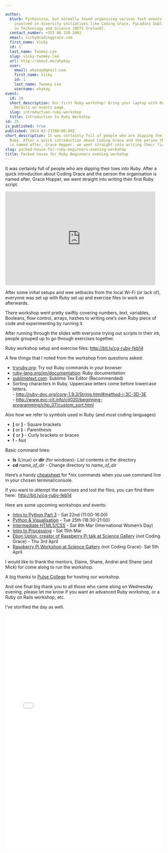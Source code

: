 ```yaml
---

author:
  blurb: Pythonista, but normally found organising various tech events, and now heavily
    involved in diversity initiatives like Coding Grace, PyLadies Dublin, and Women
    in Technology and Science (WITS Ireland).
  contact_number: +353 86 150 2003
  email: vicky@codinggrace.com
  first_name: Vicky
  id: 1
  last_name: Twomey-Lee
  slug: vicky-twomey-lee
  url: http://about.me/whykay
  user:
    email: whykay@gmail.com
    first_name: Vicky
    id: 1
    last_name: Twomey-Lee
    username: whykay
event:
  id: 10
  short_description: Our first Ruby workshop! Bring your laptop with Ruby installed.
    Details on events page.
  slug: introduction-ruby-workshop
  title: Introduction to Ruby Workshop
id: 25
is_published: true
published: 2014-02-21T00:00:00Z
short_description: It was certainly full of people who are dipping their toes into
  Ruby. After a quick introduction about Coding Grace and the person the organisation
  is named after, Grace Hopper, we went straight into writing their first Ruby script.
slug: packed-house-for-ruby-beginners-evening-workshop
title: Packed house for Ruby Beginners evening workshop
---
```


<p>It was certainly full of people who are dipping their toes into Ruby. After a quick introduction about Coding Grace and the person the organisation is named after, Grace Hopper, we went straight into writing their first Ruby script.</p>
<p><iframe frameborder="0" height="299" src="https://docs.google.com/presentation/d/1LyXhG7TfxaoSSWSDx_sogaq55Jsva2yy4qwiW0LdTvE/embed?start=false&amp;loop=false&amp;delayms=3000" width="480"></iframe></p>
<p>After some initial setups and wee setbacks from the local Wi-Fi (or lack of), everyone was set up with Ruby set up and exercise files to work on afterwards.</p>
<p>There workshop went pretty swiftly covering numbers, text, variables, Booleans, flow control, arrays, hashes to writing one&#8217;s own Ruby piece of code and experimenting by running it.</p>
<p>After running through the slides with everyone trying out scripts in their <em>irb,</em> people grouped up to go through exercises together.</p>
<p><span>Ruby workshop setup and exercise files: </span><a href="http://bit.ly/cg-ruby-feb14">http://bit.ly/cg-ruby-feb14</a></p>
<p>A few things that I noted from the workshop from questions asked:</p>
<ul><li><a href="http://tryruby.org">tryruby.org</a>: Try out Ruby commands in your browser</li>
<li><a href="https://www.ruby-lang.org/en/documentation/">ruby-lang.org/en/documentation</a>: Ruby documentation</li>
<li><a href="http://www.sublimetext.com/">sublimetext.com</a>: Sublime Tex Editor (Recommended)</li>
<li>Sorting characters in Ruby. Uppercase letters come before lowercase letters.<br/>- <a href="http://ruby-doc.org/core-1.9.3/String.html#method-i-3C-3D-3E">http://ruby-doc.org/core-1.9.3/String.html#method-i-3C-3D-3E<br/></a>- <a href="http://www.evc-cit.info/cit020/beginning-programming/chp_07/custom_sort.html">http://www.evc-cit.info/cit020/beginning-programming/chp_07/custom_sort.html</a></li>
</ul><p>Also how we refer to symbols used in Ruby (and most coding languages)</p>
<ul><li><strong>[</strong> or <strong>]</strong> - Square brackets</li>
<li><strong>(</strong> or <strong>)</strong> - Parenthesis </li>
<li><strong>{</strong> or <strong>}</strong> - Curly brackets or braces</li>
<li><strong>!</strong> - Not</li>
</ul><p><span>Basic command lines:</span></p>
<ul><li><span><strong>ls</strong> (Linux) or <strong>dir</strong> (for windows)- List contents in the directory  </span></li>
<li><strong><span>cd</span></strong><span> <em>name_of_dir </em>- Change directory to <em>name_of_dir</em></span></li>
</ul><p><span>Here&#8217;s a handy <a href="http://files.fosswire.com/2007/08/fwunixref.pdf" title="Linux/Unix command line cheatsheet">cheatsheet</a> for *nix commands when you use command line in your chosen terminal/console.</span></p>
<p><span>If you want to attempt the exercises and lost the files, you can find them here:  <a href="http://bit.ly/cg-ruby-feb14">http://bit.ly/cg-ruby-feb14</a></span></p>
<p><span>Here are some upcoming workshops and events:</span></p>
<ul><li><a href="http://codinggrace.com/post/75168432595/introduction-to-python-part-3">Intro to Python Part 3</a> - Sat 22nd (11:00-16:00)</li>
<li><a href="http://codinggrace.com/post/76950807842/python-and-visualisation-beginners-workshop">Python &amp; Visualisation</a> - Tue 25th (18:30-21:00)</li>
<li><a href="http://codinggrace.com/post/76639549381/intermediate-html5-css3-workshop">Intermediate HTML5/CSS</a> - Sat 8th Mar (International Women’s Day)</li>
<li><a href="http://codinggrace.com/post/76426895329/introduction-to-processing-workshop">Intro to Processing</a> - Sat 15th Mar</li>
<li><a href="https://dublin.sciencegallery.com/events/2014/02/makingcomputerebenuptoncoinventorraspberrypi">Ebon Upton, creator of Raspberry Pi talk at Science Gallery</a> (not Coding Grace) - Thu 3rd April</li>
<li><a href="https://dublin.sciencegallery.com/events/2014/02/ultimateraspberrypiworkshopsomehelpfultipscoinventor">Raspberry Pi Workshop at Science Gallery</a> (not Coding Grace)- Sat 5th April</li>
</ul><p>I would like to thank the mentors, Elaine, Shane, Andrei and Shane (and Mick) for come along to run the workshop.</p>
<p>A big thanks to <a href="http://pulsecollege.eu">Pulse College</a> for hosting our workshop.</p>
<p>And one final big thank you to all those who came along on Wednesday evening, please let me know if you want an advanced Ruby workshop, or a Ruby on Rails workshop, etc.</p>
<p>I&#8217;ve storified the day as well.</p>
<div class="storify"><iframe frameborder="no" height="750" src="//storify.com/whykay/coding-grace-ruby-evening-workshop/embed?header=false" width="100%"></iframe>
<script src="//storify.com/whykay/coding-grace-ruby-evening-workshop.js?header=false" type="text/javascript"></script></div>